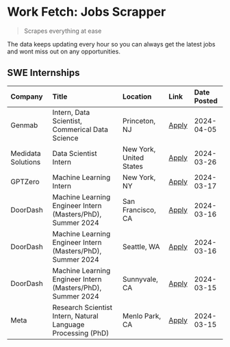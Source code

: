 # Work Fetch: Jobs Scrapper
> Scrapes everything at ease

The data keeps updating every hour so you can always get the latest jobs and wont miss out on any opportunities.

## SWE Internships
<!--START_SECTION:workfetch-->
| Company            | Title                                                        | Location                | Link                                                                                                                                                                                                                                                                         | Date Posted   |
|:-------------------|:-------------------------------------------------------------|:------------------------|:-----------------------------------------------------------------------------------------------------------------------------------------------------------------------------------------------------------------------------------------------------------------------------|:--------------|
| Genmab             | Intern, Data Scientist, Commerical Data Science              | Princeton, NJ           | [Apply](https://www.linkedin.com/jobs/view/intern-data-scientist-commerical-data-science-at-genmab-3887818362?position=10&pageNum=0&refId=S0cyx2agTdwV%2FbKVTC61kQ%3D%3D&trackingId=Vjhlk45fD0ulQfcLqVdB7w%3D%3D&trk=public_jobs_jserp-result_search-card)                   | 2024-04-05    |
| Medidata Solutions | Data Scientist Intern                                        | New York, United States | [Apply](https://www.linkedin.com/jobs/view/data-scientist-intern-at-medidata-solutions-3810253704?position=5&pageNum=0&refId=S0cyx2agTdwV%2FbKVTC61kQ%3D%3D&trackingId=IyPpR0nE2WJK7iun3HT8QA%3D%3D&trk=public_jobs_jserp-result_search-card)                                | 2024-03-26    |
| GPTZero            | Machine Learning Intern                                      | New York, NY            | [Apply](https://www.linkedin.com/jobs/view/machine-learning-intern-at-gptzero-3860723963?position=9&pageNum=0&refId=S0cyx2agTdwV%2FbKVTC61kQ%3D%3D&trackingId=jIVVAJeyM0%2Fdhm1BygyMwA%3D%3D&trk=public_jobs_jserp-result_search-card)                                       | 2024-03-17    |
| DoorDash           | Machine Learning Engineer Intern (Masters/PhD), Summer 2024  | San Francisco, CA       | [Apply](https://www.linkedin.com/jobs/view/machine-learning-engineer-intern-masters-phd-summer-2024-at-doordash-3736457737?position=3&pageNum=0&refId=S0cyx2agTdwV%2FbKVTC61kQ%3D%3D&trackingId=dJbIdpcWPvZOGCAKFVUR2A%3D%3D&trk=public_jobs_jserp-result_search-card)       | 2024-03-16    |
| DoorDash           | Machine Learning Engineer Intern (Masters/PhD), Summer 2024  | Seattle, WA             | [Apply](https://www.linkedin.com/jobs/view/machine-learning-engineer-intern-masters-phd-summer-2024-at-doordash-3736455966?position=4&pageNum=0&refId=S0cyx2agTdwV%2FbKVTC61kQ%3D%3D&trackingId=GDjNYZHG1t%2FeNqkNRYn%2B2g%3D%3D&trk=public_jobs_jserp-result_search-card)   | 2024-03-16    |
| DoorDash           | Machine Learning Engineer Intern (Masters/PhD), Summer 2024  | Sunnyvale, CA           | [Apply](https://www.linkedin.com/jobs/view/machine-learning-engineer-intern-masters-phd-summer-2024-at-doordash-3736454973?position=2&pageNum=0&refId=S0cyx2agTdwV%2FbKVTC61kQ%3D%3D&trackingId=jXoEAp42V%2FQmk%2FM6%2BpGzzw%3D%3D&trk=public_jobs_jserp-result_search-card) | 2024-03-15    |
| Meta               | Research Scientist Intern, Natural Language Processing (PhD) | Menlo Park, CA          | [Apply](https://www.linkedin.com/jobs/view/research-scientist-intern-natural-language-processing-phd-at-meta-3858718375?position=11&pageNum=0&refId=S0cyx2agTdwV%2FbKVTC61kQ%3D%3D&trackingId=06xPJ3ypM5rvwZsKSrWuCg%3D%3D&trk=public_jobs_jserp-result_search-card)         | 2024-03-15    |
<!--END_SECTION:workfetch-->
